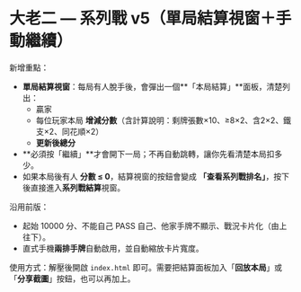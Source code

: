 # 大老二 — 系列戰 v5（單局結算視窗＋手動繼續）

新增重點：
- **單局結算視窗**：每局有人脫手後，會彈出一個**「本局結算」**面板，清楚列出：
  - 贏家
  - 每位玩家本局 **增減分數**（含計算說明：剩牌張數×10、≥8×2、含2×2、鐵支×2、同花順×2）
  - **更新後總分**
- **必須按「繼續」**才會開下一局；不再自動跳轉，讓你先看清楚本局扣多少。
- 如果本局後有人 **分數 ≤ 0**，結算視窗的按鈕會變成 **「查看系列戰排名」**，按下後直接進入**系列戰結算**視窗。

沿用前版：
- 起始 10000 分、不能自己 PASS 自己、他家手牌不顯示、戰況卡片化（由上往下）。
- 直式手機**兩排手牌**自動啟用，並自動縮放卡片寬度。

使用方式：解壓後開啟 `index.html` 即可。需要把結算面板加入「**回放本局**」或「**分享截圖**」按鈕，也可以再加上。

